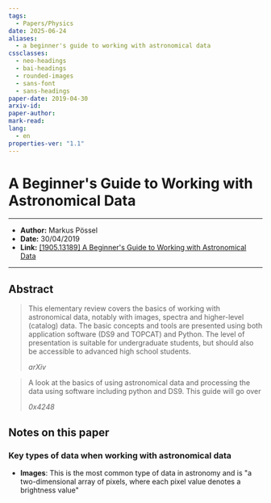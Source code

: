 ```yaml
---
tags:
  - Papers/Physics
date: 2025-06-24
aliases:
  - a beginner's guide to working with astronomical data
cssclasses:
  - neo-headings
  - bai-headings
  - rounded-images
  - sans-font
  - sans-headings
paper-date: 2019-04-30
arxiv-id: 
paper-author: 
mark-read: 
lang:
  - en
properties-ver: "1.1"
---
```

# A Beginner's Guide to Working with Astronomical Data

***
- **Author:** Markus Pössel
- **Date:** 30/04/2019
- **Link:** [\[1905.13189\] A Beginner's Guide to Working with Astronomical Data](https://arxiv.org/abs/1905.13189)

***

## Abstract

> This elementary review covers the basics of working with astronomical data, notably with images, spectra and higher-level (catalog) data. The basic concepts and tools are presented using both application software (DS9 and TOPCAT) and Python. The level of presentation is suitable for undergraduate students, but should also be accessible to advanced high school students.
>
> *arXiv*

> A look at the basics of using astronomical data and processing the data using software including python and DS9. This guide will go over
> 
> *0x4248*

## Notes on this paper
### Key types of data when working with astronomical data
- **Images**: This is the most common type of data in astronomy and is "a two-dimensional array of pixels, where each pixel value denotes a brightness value"
